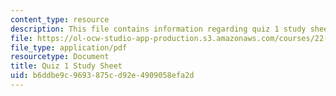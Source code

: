 ```yaml
---
content_type: resource
description: This file contains information regarding quiz 1 study sheet.
file: https://ol-ocw-studio-app-production.s3.amazonaws.com/courses/22-01-introduction-to-nuclear-engineering-and-ionizing-radiation-fall-2016/b6ddbe9c9693875cd92e4909058efa2d_MIT22_01F16_Quiz1_Study.pdf
file_type: application/pdf
resourcetype: Document
title: Quiz 1 Study Sheet
uid: b6ddbe9c-9693-875c-d92e-4909058efa2d
---
```

